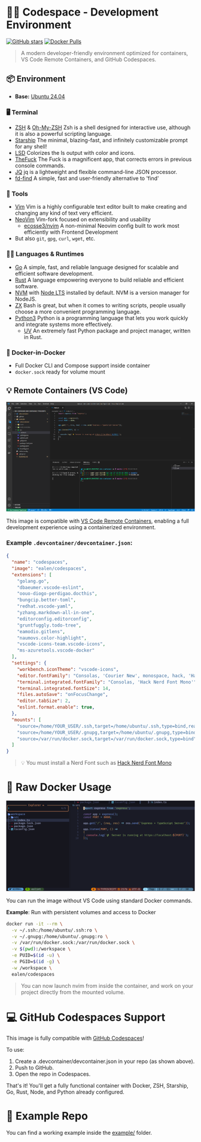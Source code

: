 # 🧑‍💻 Codespace - Development Environment

[![GitHub stars](https://img.shields.io/github/stars/Ealenn/codespaces?style=for-the-badge)](https://github.com/Ealenn/codespaces/stargazers)
[![Docker Pulls](https://img.shields.io/docker/pulls/ealen/codespaces?style=for-the-badge)](https://hub.docker.com/r/ealen/codespaces)

> A modern developer-friendly environment optimized for containers, VS Code Remote Containers, and GitHub Codespaces.

## 📦 Environment

- **Base:** [Ubuntu 24.04](https://hub.docker.com/_/ubuntu)

### 🖥 Terminal
  - [ZSH](https://www.zsh.org/) & [Oh-My-ZSH](https://github.com/ohmyzsh/ohmyzsh) Zsh is a shell designed for interactive use, although it is also a powerful scripting language.
  - [Starship](https://starship.rs/) The minimal, blazing-fast, and infinitely customizable prompt for any shell!
  - [LSD](https://github.com/Peltoche/lsd) Colorizes the ls output with color and icons.
  - [TheFuck](https://github.com/nvbn/thefuck#installation) The Fuck is a magnificent app, that corrects errors in previous console commands.
  - [JQ](https://github.com/stedolan/jq) jq is a lightweight and flexible command-line JSON processor.
  - [fd-find](https://github.com/sharkdp/fd) A simple, fast and user-friendly alternative to 'find'

### 🔧 Tools
  - [Vim](https://www.vim.org/) Vim is a highly configurable text editor built to make creating and changing any kind of text very efficient.
  - [NeoVim](https://github.com/neovim/neovim) Vim-fork focused on extensibility and usability
    - [ecosse3/nvim](https://github.com/ecosse3/nvim) A non-minimal Neovim config built to work most efficiently with Frontend Development
- But also `git`, `gpg`, `curl`, `wget`, etc.

### 🧑‍💻 Languages & Runtimes
- [Go](https://go.dev) A simple, fast, and reliable language designed for scalable and efficient software development.
- [Rust](https://www.rust-lang.org) A language empowering everyone to build reliable and efficient software.
- [NVM](https://github.com/nvm-sh/nvm) with [Node LTS](https://nodejs.dev/) installed by default. NVM is a version manager for NodeJS.
- [ZX](https://github.com/google/zx) Bash is great, but when it comes to writing scripts, people usually choose a more convenient programming language.
- [Python3](https://www.python.org) Python is a programming language that lets you work quickly and integrate systems more effectively.
  - [UV](https://github.com/astral-sh/uv) An extremely fast Python package and project manager, written in Rust.

### 🐳 Docker-in-Docker
- Full Docker CLI and Compose support inside container
- `docker.sock` ready for volume mount

## 💡 Remote Containers (VS Code)

![Remote Container](./vscode.png)

This image is compatible with [VS Code Remote Containers](https://code.visualstudio.com/docs/remote/containers), enabling a full development experience using a containerized environment.

### Example `.devcontainer/devcontainer.json`:

```json
{
  "name": "codespaces",
  "image": "ealen/codespaces",
  "extensions": [
    "golang.go",
    "dbaeumer.vscode-eslint",
    "oouo-diogo-perdigao.docthis",
    "bungcip.better-toml",
    "redhat.vscode-yaml",
    "yzhang.markdown-all-in-one",
    "editorconfig.editorconfig",
    "gruntfuggly.todo-tree",
    "eamodio.gitlens",
    "naumovs.color-highlight",
    "vscode-icons-team.vscode-icons",
    "ms-azuretools.vscode-docker"
  ],
  "settings": {
    "workbench.iconTheme": "vscode-icons",
    "editor.fontFamily": "Consolas, 'Courier New', monospace, hack, 'Hack Nerd Font Mono'",
    "terminal.integrated.fontFamily": "Consolas, 'Hack Nerd Font Mono'",
    "terminal.integrated.fontSize": 14,
    "files.autoSave": "onFocusChange",
    "editor.tabSize": 2,
    "eslint.format.enable": true,
  },
  "mounts": [
    "source=/home/YOUR_USER/.ssh,target=/home/ubuntu/.ssh,type=bind,readonly",
    "source=/home/YOUR_USER/.gnupg,target=/home/ubuntu/.gnupg,type=bind,readonly",
    "source=/var/run/docker.sock,target=/var/run/docker.sock,type=bind"
  ]
}
```

> 💡 You must install a Nerd Font such as [Hack Nerd Font Mono](https://github.com/ryanoasis/nerd-fonts/raw/master/patched-fonts/Hack/Regular/complete/Hack%20Regular%20Nerd%20Font%20Complete%20Mono.ttf)

# 🐋 Raw Docker Usage

![NVIM](./nvim.png)

You can run the image without VS Code using standard Docker commands.

**Example**: Run with persistent volumes and access to Docker

```sh
docker run -it --rm \
  -v ~/.ssh:/home/ubuntu/.ssh:ro \
  -v ~/.gnupg:/home/ubuntu/.gnupg:ro \
  -v /var/run/docker.sock:/var/run/docker.sock \
  -v $(pwd):/workspace \
  -e PUID=$(id -u) \
  -e PGID=$(id -g) \
  -w /workspace \
  ealen/codespaces
```

> You can now launch nvim from inside the container, and work on your project directly from the mounted volume.

# 💻 GitHub Codespaces Support

This image is fully compatible with [GitHub Codespaces](https://docs.github.com/en/codespaces)!

To use:
1. Create a .devcontainer/devcontainer.json in your repo (as shown above).
2. Push to GitHub.
3. Open the repo in Codespaces.

That's it! You'll get a fully functional container with Docker, ZSH, Starship, Go, Rust, Node, and Python already configured.

# 📁 Example Repo

You can find a working example inside the [example/](/example/) folder.
